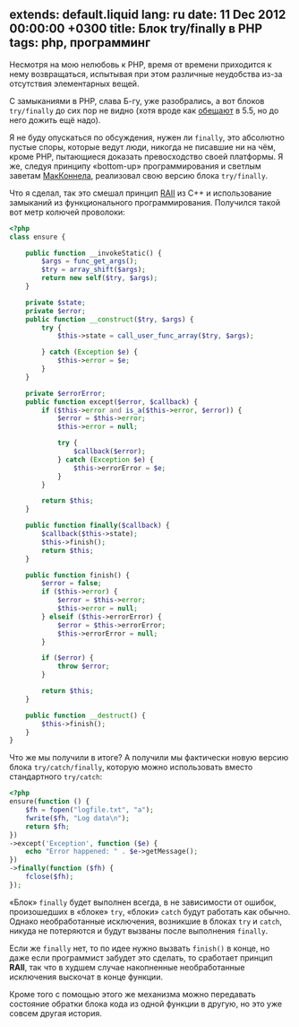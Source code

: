 extends: default.liquid
lang: ru
date: 11 Dec 2012 00:00:00 +0300
title: Блок try/finally в PHP
tags: php, программинг
---

Несмотря на мою нелюбовь к PHP, время от времени приходится к нему возвращаться, испытывая при этом различные неудобства из-за отсутствия элементарных вещей.

С замыканиями в PHP, слава Б-гу, уже разобрались, а вот блоков `try/finally` до сих пор не видно (хотя вроде как [обещают][1] в 5.5, но до него дожить ещё надо).

Я не буду опускаться по обсуждения, нужен ли `finally`, это абсолютно пустые споры, которые ведут люди, никогда не писавшие ни на чём, кроме PHP, пытающиеся доказать превосходство своей платформы. Я же, следуя принципу «bottom-up» программирования и светлым заветам [МакКоннела][cc], реализовал свою версию блока `try/finally`.

Что я сделал, так это смешал принцип [RAII][] из С++ и использование замыканий из функционального программирования. Получился такой вот метр колючей проволоки:

```php
<?php
class ensure {

    public function __invokeStatic() {
        $args = func_get_args();
        $try = array_shift($args);
        return new self($try, $args);
    }

    private $state;
    private $error;
    public function __construct($try, $args) {
        try {
            $this->state = call_user_func_array($try, $args);

        } catch (Exception $e) {
            $this->error = $e;
        }
    }

    private $errorError;
    public function except($error, $callback) {
        if ($this->error and is_a($this->error, $error)) {
            $error = $this->error;
            $this->error = null;

            try {
                $callback($error);
            } catch (Exception $e) {
                $this->errorError = $e;
            }
        }

        return $this;
    }

    public function finally($callback) {
        $callback($this->state);
        $this->finish();
        return $this;
    }

    public function finish() {
        $error = false;
        if ($this->error) {
            $error = $this->error;
            $this->error = null;
        } elseif ($this->errorError) {
            $error = $this->errorError;
            $this->errorError = null;
        }

        if ($error) {
            throw $error;
        }

        return $this;
    }

    public function __destruct() {
        $this->finish();
    }
}
```

Что же мы получили в итоге? А получили мы фактически новую версию блока `try/catch/finally`, которую можно использовать вместо стандартного `try/catch`:

```php
<?php
ensure(function () {
    $fh = fopen("logfile.txt", "a");
    fwrite($fh, "Log data\n");
    return $fh;
})
->except('Exception', function ($e) {
    echo "Error happened: " . $e->getMessage();
})
->finally(function ($fh) {
    fclose($fh);
});
```

«Блок» `finally` будет выполнен всегда, в не зависимости от ошибок, произошедших в «блоке» `try`, «блоки» `catch` будут работать как обычно. Однако необработанные исключения, возникшие в блоках `try` и `catch`, никуда не потеряются и будут вызваны после выполнения `finally`.

Если же `finally` нет, то по идее нужно вызвать `finish()` в конце, но даже если программист забудет это сделать, то сработает принцип **RAII**, так что в худшем случае накопненные необработанные исключения выскочат в конце функции.

Кроме того с помощью этого же механизма можно передавать состояние обратки блока кода из одной функции в другую, но это уже совсем другая история.

[1]: http://habrahabr.ru/post/149314/
[cc]: http://www.stevemcconnell.com/cc.htm
[raii]: http://ru.wikipedia.org/wiki/RAII

<disqus name="kstep" />

